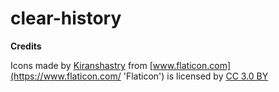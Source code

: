 # clear-history

**Credits**

Icons made by [Kiranshastry](https://www.flaticon.com/authors/kiranshastry 'Kiranshastry') from [www.flaticon.com](https://www.flaticon.com/ 'Flaticon') is licensed by [CC 3.0 BY](http://creativecommons.org/licenses/by/3.0/ 'Creative Commons BY 3.0')
